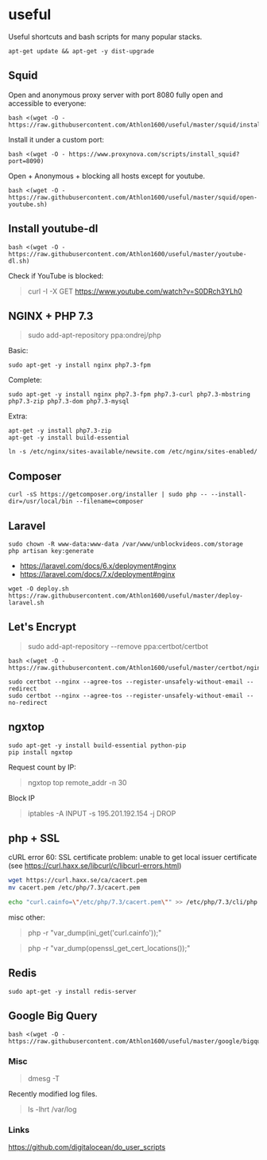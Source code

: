 # useful

Useful shortcuts and bash scripts for many popular stacks.

```shell
apt-get update && apt-get -y dist-upgrade
```

## Squid

Open and anonymous proxy server with port 8080 fully open and accessible to everyone:

```shell
bash <(wget -O - https://raw.githubusercontent.com/Athlon1600/useful/master/squid/install.sh)
```

Install it under a custom port:
```shell
bash <(wget -O - https://www.proxynova.com/scripts/install_squid?port=8090)
```

Open + Anonymous + blocking all hosts except for youtube.

```shell
bash <(wget -O - https://raw.githubusercontent.com/Athlon1600/useful/master/squid/open-youtube.sh)
```


## Install youtube-dl

```shell
bash <(wget -O - https://raw.githubusercontent.com/Athlon1600/useful/master/youtube-dl.sh)
```

Check if YouTube is blocked:
> curl -I -X GET https://www.youtube.com/watch?v=S0DRch3YLh0


## NGINX + PHP 7.3

> sudo add-apt-repository ppa:ondrej/php

Basic:

```shell
sudo apt-get -y install nginx php7.3-fpm
```

Complete:
```shell
sudo apt-get -y install nginx php7.3-fpm php7.3-curl php7.3-mbstring php7.3-zip php7.3-dom php7.3-mysql
```

Extra:
```shell
apt-get -y install php7.3-zip
apt-get -y install build-essential
```

```shell
ln -s /etc/nginx/sites-available/newsite.com /etc/nginx/sites-enabled/
```

## Composer

```shell
curl -sS https://getcomposer.org/installer | sudo php -- --install-dir=/usr/local/bin --filename=composer
```


## Laravel

```shell
sudo chown -R www-data:www-data /var/www/unblockvideos.com/storage
php artisan key:generate
```

- https://laravel.com/docs/6.x/deployment#nginx
- https://laravel.com/docs/7.x/deployment#nginx

```shell
wget -O deploy.sh https://raw.githubusercontent.com/Athlon1600/useful/master/deploy-laravel.sh
```


## Let's Encrypt

> sudo add-apt-repository --remove ppa:certbot/certbot

```shell
bash <(wget -O - https://raw.githubusercontent.com/Athlon1600/useful/master/certbot/nginx.sh)

sudo certbot --nginx --agree-tos --register-unsafely-without-email --redirect
sudo certbot --nginx --agree-tos --register-unsafely-without-email --no-redirect
```

## ngxtop

```shell
sudo apt-get -y install build-essential python-pip
pip install ngxtop
```

Request count by IP:
> ngxtop top remote_addr -n 30

Block IP
> iptables -A INPUT -s 195.201.192.154 -j DROP


## php + SSL

cURL error 60: SSL certificate problem: unable to get local issuer certificate (see https://curl.haxx.se/libcurl/c/libcurl-errors.html)

```bash
wget https://curl.haxx.se/ca/cacert.pem
mv cacert.pem /etc/php/7.3/cacert.pem

echo "curl.cainfo=\"/etc/php/7.3/cacert.pem\"" >> /etc/php/7.3/cli/php.ini
```

misc other:
> php -r "var_dump(ini_get('curl.cainfo'));"

> php -r "var_dump(openssl_get_cert_locations());" 


## Redis

```shell
sudo apt-get -y install redis-server
```

## Google Big Query

```shell
bash <(wget -O - https://raw.githubusercontent.com/Athlon1600/useful/master/google/bigquery.sh)
```


### Misc

> dmesg -T

Recently modified log files.

> ls -lhrt /var/log


### Links

https://github.com/digitalocean/do_user_scripts

